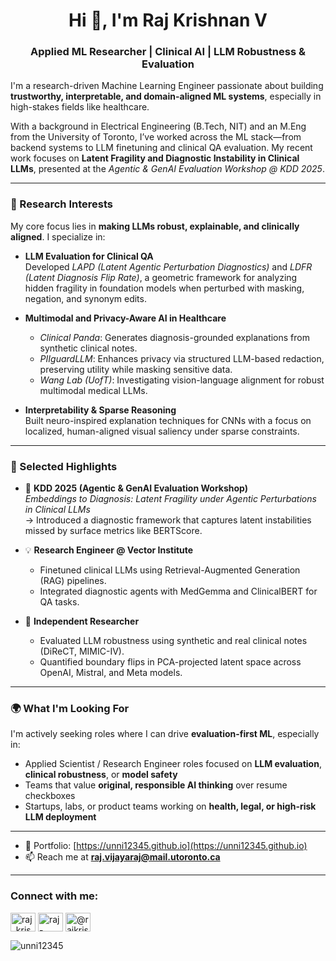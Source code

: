 <h1 align="center">Hi 👋, I'm Raj Krishnan V</h1>
<h3 align="center">Applied ML Researcher | Clinical AI | LLM Robustness & Evaluation</h3>

I'm a research-driven Machine Learning Engineer passionate about building **trustworthy, interpretable, and domain-aligned ML systems**, especially in high-stakes fields like healthcare.

With a background in Electrical Engineering (B.Tech, NIT) and an M.Eng from the University of Toronto, I’ve worked across the ML stack—from backend systems to LLM finetuning and clinical QA evaluation. My recent work focuses on **Latent Fragility and Diagnostic Instability in Clinical LLMs**, presented at the *Agentic & GenAI Evaluation Workshop @ KDD 2025*.

---

### 🧠 Research Interests
My core focus lies in **making LLMs robust, explainable, and clinically aligned**. I specialize in:

- **LLM Evaluation for Clinical QA**  
  Developed *LAPD (Latent Agentic Perturbation Diagnostics)* and *LDFR (Latent Diagnosis Flip Rate)*, a geometric framework for analyzing hidden fragility in foundation models when perturbed with masking, negation, and synonym edits.

- **Multimodal and Privacy-Aware AI in Healthcare**  
  - *Clinical Panda*: Generates diagnosis-grounded explanations from synthetic clinical notes.  
  - *PIIguardLLM*: Enhances privacy via structured LLM-based redaction, preserving utility while masking sensitive data.  
  - *Wang Lab (UofT)*: Investigating vision-language alignment for robust multimodal medical LLMs.

- **Interpretability & Sparse Reasoning**  
  Built neuro-inspired explanation techniques for CNNs with a focus on localized, human-aligned visual saliency under sparse constraints.

---

### 🔬 Selected Highlights

- 📄 **KDD 2025 (Agentic & GenAI Evaluation Workshop)**  
  *Embeddings to Diagnosis: Latent Fragility under Agentic Perturbations in Clinical LLMs*  
  → Introduced a diagnostic framework that captures latent instabilities missed by surface metrics like BERTScore.

- 💡 **Research Engineer @ Vector Institute**  
  - Finetuned clinical LLMs using Retrieval-Augmented Generation (RAG) pipelines.  
  - Integrated diagnostic agents with MedGemma and ClinicalBERT for QA tasks.

- 🏥 **Independent Researcher**  
  - Evaluated LLM robustness using synthetic and real clinical notes (DiReCT, MIMIC-IV).  
  - Quantified boundary flips in PCA-projected latent space across OpenAI, Mistral, and Meta models.

---

### 🌍 What I'm Looking For

I'm actively seeking roles where I can drive **evaluation-first ML**, especially in:
- Applied Scientist / Research Engineer roles focused on **LLM evaluation**, **clinical robustness**, or **model safety**
- Teams that value **original, responsible AI thinking** over resume checkboxes
- Startups, labs, or product teams working on **health, legal, or high-risk LLM deployment**

---

- 🔗 Portfolio: [https://unni12345.github.io](https://unni12345.github.io)  
- 📫 Reach me at **raj.vijayaraj@mail.utoronto.ca**

---

<h3 align="left">Connect with me:</h3>
<p align="left">
  <a href="https://twitter.com/raj_krishnan_v" target="blank"><img align="center" src="https://raw.githubusercontent.com/rahuldkjain/github-profile-readme-generator/master/src/images/icons/Social/twitter.svg" alt="raj_krishnan_v" height="30" width="40" /></a>
  <a href="https://linkedin.com/in/raj-krishnan-vijayaraj-800727128" target="blank"><img align="center" src="https://raw.githubusercontent.com/rahuldkjain/github-profile-readme-generator/master/src/images/icons/Social/linked-in-alt.svg" alt="raj-krishnan-vijayaraj-800727128" height="30" width="40" /></a>
  <a href="https://medium.com/@rajkrishnan_98519" target="blank"><img align="center" src="https://raw.githubusercontent.com/rahuldkjain/github-profile-readme-generator/master/src/images/icons/Social/medium.svg" alt="@rajkrishnan_98519" height="30" width="40" /></a>
</p>

<p><img align="center" src="https://github-readme-stats.vercel.app/api/top-langs?username=unni12345&show_icons=true&locale=en&layout=compact" alt="unni12345" /></p>
